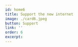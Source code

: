 ```yaml
---
id: home6
title: Support the new internet
image: ./card6.jpeg
button: Support
link: ''
order: 6
excerpt:
---
```

